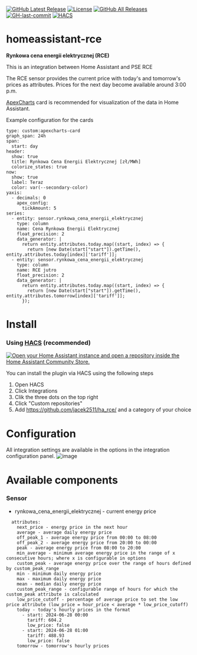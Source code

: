 [![GitHub Latest Release][releases_shield]][latest_release] [![License][license-shield]](LICENSE) [![GitHub All Releases][downloads_total_shield]][releases] [![GH-last-commit][latest_commit]][commits] [![HACS][hacsbadge]][hacs]
<!-- [![usage_badge](https://img.shields.io/badge/dynamic/json?label=Usage&query=ha_rce.total&url=https://analytics.home-assistant.io/custom_integrations.json)](https://analytics.home-assistant.io) -->


# homeassistant-rce
**Rynkowa cena energii elektrycznej (RCE)**

This is an integration between Home Assistant and PSE RCE

The RCE sensor provides the current price with today's and tomorrow's prices as attributes. Prices for the next day become available around 3:00 p.m.

<a href="https://github.com/RomRider/apexcharts-card">ApexCharts</a> card is recommended for visualization of the data in Home Assistant.

Example configuration for the cards
<pre class="wp-block-code"><code>type: custom:apexcharts-card
graph_span: 24h
span:
  start: day
header:
  show: true
  title: Rynkowa Cena Energii Elektrycznej [zł/MWh]
  colorize_states: true
now:
  show: true
  label: Teraz
  color: var(--secondary-color)
yaxis:
  - decimals: 0
    apex_config:
      tickAmount: 5
series:
  - entity: sensor.rynkowa_cena_energii_elektrycznej
    type: column
    name: Cena Rynkowa Energii Elektrycznej
    float_precision: 2
    data_generator: |
      return entity.attributes.today.map((start, index) => {
        return [new Date(start["start"]).getTime(), entity.attributes.today[index]['tariff']];
  - entity: sensor.rynkowa_cena_energii_elektrycznej
    type: column
    name: RCE jutro
    float_precision: 2
    data_generator: |
      return entity.attributes.today.map((start, index) => {
        return [new Date(start["start"]).getTime(), entity.attributes.tomorrow[index]['tariff']];
      });</code></pre>

# Install

### Using [HACS](https://hacs.xyz/) (recommended)
[![Open your Home Assistant instance and open a repository inside the Home Assistant Community Store.](https://my.home-assistant.io/badges/hacs_repository.svg)](https://my.home-assistant.io/redirect/hacs_repository/?owner=jacek2511&repository=ha_rce&category=Integration)

You can install the plugin via HACS using the following steps

1. Open HACS
2. Click Integrations
3. Clik the three dots on the top right
4. Click "Custom repositories"
5. Add https://github.com/jacek2511/ha_rce/ and a category of your choice

# Configuration
All integration settings are available in the options in the integration configuration panel.
![image](https://github.com/jacek2511/ha_rce/assets/112733566/f9e834b5-1322-435d-9ac3-e15b3b187cb9)

# Available components

### Sensor
* rynkowa_cena_energii_elektrycznej - current energy price

```
  attributes: 
    next_price - energy price in the next hour
    average - average daily energy price
    off_peak_1 - average energy price from 00:00 to 08:00
    off_peak_2 - average energy price from 20:00 to 00:00
    peak - average energy price from 08:00 to 20:00
    min_average - minimum average energy price in the range of x consecutive hours; where x is configurable in options
    custom_peak - average energy price over the range of hours defined by custom_peak_range
    min - minimum daily energy price
    max - maximum daily energy price
    mean - median daily energy price
    custom_peak_range - configurable range of hours for which the custom_peak attribute is calculated
    low_price_cutoff - percentage of average price to set the low price attribute (low_price = hour_price < average * low_price_cutoff)
    today - today's hourly prices in the format
      - start: 2024-06-28 00:00
        tariff: 604.2
        low_price: false
      - start: 2024-06-28 01:00
        tariff: 488.93
        low_price: false
    tomorrow - tomorrow's hourly prices
  ```

[hacs]: https://hacs.xyz
[hacsbadge]: https://img.shields.io/badge/HACS-Custom-orange.svg
[latest_release]: https://github.com/jacek2511/ha_rce/releases/latest
[releases_shield]: https://img.shields.io/github/release/jacek2511/ha_rce.svg?style=popout
[releases]: https://github.com/jacek2511/ha_rce/releases
[downloads_total_shield]: https://img.shields.io/github/downloads/jacek2511/ha_rce/total
[license-shield]: https://img.shields.io/github/license/jacek2511/ha_rce
[latest_commit]: https://img.shields.io/github/last-commit/jacek2511/ha_rce.svg?style=flat-square
[commits]: https://github.com/jack2511/ha_rce/commits/master
